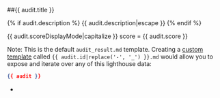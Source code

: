 ##{{ audit.title }}

{% if audit.description %}
{{ audit.description|escape }}
{% endif %}

{{ audit.scoreDisplayMode|capitalize }} score = {{ audit.score }}

Note: This is the default `audit_result.md` template. Creating a [custom template](https://github.com/OpenAssessItToolkit/openassessit_templates) called `{{ audit.id|replace('-', '_') }}.md` would allow you to expose and iterate over any of this lighthouse data:

```json
{{ audit }}
```
-
<br>
